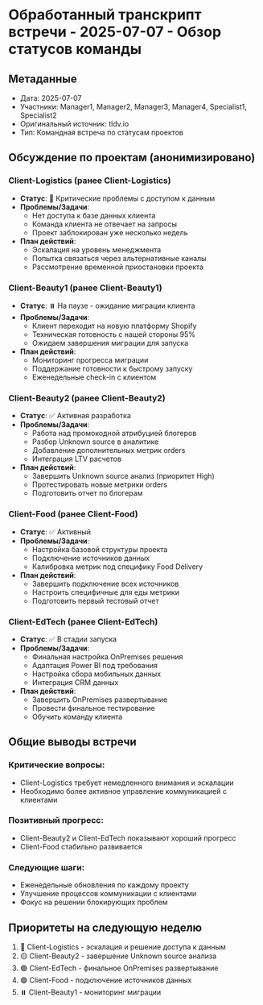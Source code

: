 # Обработанный транскрипт встречи - 2025-07-07 - Обзор статусов команды

## Метаданные
- Дата: 2025-07-07
- Участники: Manager1, Manager2, Manager3, Manager4, Specialist1, Specialist2
- Оригинальный источник: tldv.io
- Тип: Командная встреча по статусам проектов

## Обсуждение по проектам (анонимизировано)

### Client-Logistics (ранее Client-Logistics)
- **Статус**: 🔴 Критические проблемы с доступом к данным
- **Проблемы/Задачи**: 
  - Нет доступа к базе данных клиента
  - Команда клиента не отвечает на запросы
  - Проект заблокирован уже несколько недель
- **План действий**: 
  - Эскалация на уровень менеджмента
  - Попытка связаться через альтернативные каналы
  - Рассмотрение временной приостановки проекта

### Client-Beauty1 (ранее Client-Beauty1)
- **Статус**: ⏸️ На паузе - ожидание миграции клиента
- **Проблемы/Задачи**:
  - Клиент переходит на новую платформу Shopify
  - Техническая готовность с нашей стороны 95%
  - Ожидаем завершения миграции для запуска
- **План действий**:
  - Мониторинг прогресса миграции
  - Поддержание готовности к быстрому запуску
  - Еженедельные check-in с клиентом

### Client-Beauty2 (ранее Client-Beauty2)
- **Статус**: ✅ Активная разработка
- **Проблемы/Задачи**:
  - Работа над промокодной атрибуцией блогеров
  - Разбор Unknown source в аналитике
  - Добавление дополнительных метрик orders
  - Интеграция LTV расчетов
- **План действий**:
  - Завершить Unknown source анализ (приоритет High)
  - Протестировать новые метрики orders
  - Подготовить отчет по блогерам

### Client-Food (ранее Client-Food)
- **Статус**: ✅ Активный
- **Проблемы/Задачи**:
  - Настройка базовой структуры проекта
  - Подключение источников данных
  - Калибровка метрик под специфику Food Delivery
- **План действий**:
  - Завершить подключение всех источников
  - Настроить специфичные для еды метрики
  - Подготовить первый тестовый отчет

### Client-EdTech (ранее Client-EdTech)
- **Статус**: ✅ В стадии запуска
- **Проблемы/Задачи**:
  - Финальная настройка OnPremises решения
  - Адаптация Power BI под требования
  - Настройка сбора мобильных данных
  - Интеграция CRM данных
- **План действий**:
  - Завершить OnPremises развертывание
  - Провести финальное тестирование
  - Обучить команду клиента

## Общие выводы встречи

### Критические вопросы:
- Client-Logistics требует немедленного внимания и эскалации
- Необходимо более активное управление коммуникацией с клиентами

### Позитивный прогресс:
- Client-Beauty2 и Client-EdTech показывают хороший прогресс
- Client-Food стабильно развивается

### Следующие шаги:
- Еженедельные обновления по каждому проекту
- Улучшение процессов коммуникации с клиентами
- Фокус на решении блокирующих проблем

## Приоритеты на следующую неделю
1. 🔴 Client-Logistics - эскалация и решение доступа к данным
2. 🟡 Client-Beauty2 - завершение Unknown source анализа
3. 🟢 Client-EdTech - финальное OnPremises развертывание
4. 🟢 Client-Food - подключение источников данных
5. ⏸️ Client-Beauty1 - мониторинг миграции
